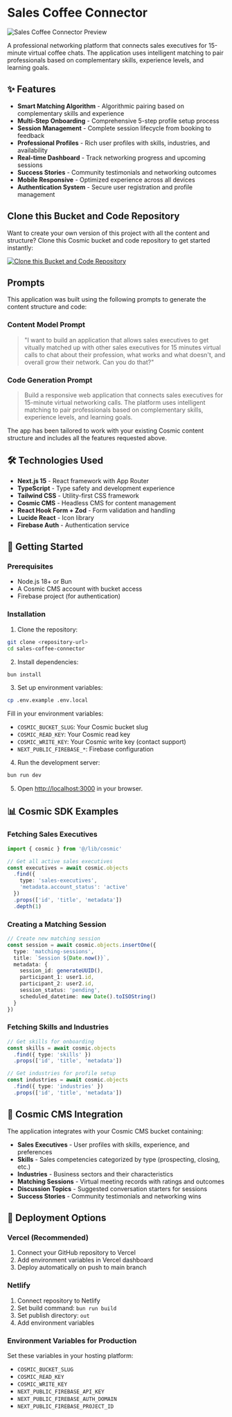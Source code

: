 # Sales Coffee Connector

![Sales Coffee Connector Preview](https://images.unsplash.com/photo-1521737852567-6949f3f9f2b5?w=1200&h=300&fit=crop&auto=format)

A professional networking platform that connects sales executives for 15-minute virtual coffee chats. The application uses intelligent matching to pair professionals based on complementary skills, experience levels, and learning goals.

## ✨ Features

- **Smart Matching Algorithm** - Algorithmic pairing based on complementary skills and experience
- **Multi-Step Onboarding** - Comprehensive 5-step profile setup process
- **Session Management** - Complete session lifecycle from booking to feedback
- **Professional Profiles** - Rich user profiles with skills, industries, and availability
- **Real-time Dashboard** - Track networking progress and upcoming sessions
- **Success Stories** - Community testimonials and networking outcomes
- **Mobile Responsive** - Optimized experience across all devices
- **Authentication System** - Secure user registration and profile management

## Clone this Bucket and Code Repository

Want to create your own version of this project with all the content and structure? Clone this Cosmic bucket and code repository to get started instantly:

[![Clone this Bucket and Code Repository](https://img.shields.io/badge/Clone%20this%20Bucket-29abe2?style=for-the-badge&logo=cosmic&logoColor=white)](https://app.cosmic-staging.com/projects/new?clone_bucket=689e0d4badc4af3c1104d05d&clone_repository=689e132badc4af3c1104d07a)

## Prompts

This application was built using the following prompts to generate the content structure and code:

### Content Model Prompt

> "I want to build an application that allows sales executives to get vitually matched up with other sales executives for 15 minutes virtual calls to chat about their profession, what works and what doesn't, and overall grow their network. Can you do that?"

### Code Generation Prompt

> Build a responsive web application that connects sales executives for 15-minute virtual networking calls. The platform uses intelligent matching to pair professionals based on complementary skills, experience levels, and learning goals.

The app has been tailored to work with your existing Cosmic content structure and includes all the features requested above.

## 🛠️ Technologies Used

- **Next.js 15** - React framework with App Router
- **TypeScript** - Type safety and development experience
- **Tailwind CSS** - Utility-first CSS framework
- **Cosmic CMS** - Headless CMS for content management
- **React Hook Form + Zod** - Form validation and handling
- **Lucide React** - Icon library
- **Firebase Auth** - Authentication service

## 🚀 Getting Started

### Prerequisites

- Node.js 18+ or Bun
- A Cosmic CMS account with bucket access
- Firebase project (for authentication)

### Installation

1. Clone the repository:
```bash
git clone <repository-url>
cd sales-coffee-connector
```

2. Install dependencies:
```bash
bun install
```

3. Set up environment variables:
```bash
cp .env.example .env.local
```

Fill in your environment variables:
- `COSMIC_BUCKET_SLUG`: Your Cosmic bucket slug
- `COSMIC_READ_KEY`: Your Cosmic read key
- `COSMIC_WRITE_KEY`: Your Cosmic write key (contact support)
- `NEXT_PUBLIC_FIREBASE_*`: Firebase configuration

4. Run the development server:
```bash
bun run dev
```

5. Open [http://localhost:3000](http://localhost:3000) in your browser.

## 📊 Cosmic SDK Examples

### Fetching Sales Executives
```typescript
import { cosmic } from '@/lib/cosmic'

// Get all active sales executives
const executives = await cosmic.objects
  .find({
    type: 'sales-executives',
    'metadata.account_status': 'active'
  })
  .props(['id', 'title', 'metadata'])
  .depth(1)
```

### Creating a Matching Session
```typescript
// Create new matching session
const session = await cosmic.objects.insertOne({
  type: 'matching-sessions',
  title: `Session ${Date.now()}`,
  metadata: {
    session_id: generateUUID(),
    participant_1: user1.id,
    participant_2: user2.id,
    session_status: 'pending',
    scheduled_datetime: new Date().toISOString()
  }
})
```

### Fetching Skills and Industries
```typescript
// Get skills for onboarding
const skills = await cosmic.objects
  .find({ type: 'skills' })
  .props(['id', 'title', 'metadata'])

// Get industries for profile setup
const industries = await cosmic.objects
  .find({ type: 'industries' })
  .props(['id', 'title', 'metadata'])
```

## 🎯 Cosmic CMS Integration

The application integrates with your Cosmic CMS bucket containing:

- **Sales Executives** - User profiles with skills, experience, and preferences
- **Skills** - Sales competencies categorized by type (prospecting, closing, etc.)
- **Industries** - Business sectors and their characteristics
- **Matching Sessions** - Virtual meeting records with ratings and outcomes
- **Discussion Topics** - Suggested conversation starters for sessions
- **Success Stories** - Community testimonials and networking wins

## 📱 Deployment Options

### Vercel (Recommended)
1. Connect your GitHub repository to Vercel
2. Add environment variables in Vercel dashboard
3. Deploy automatically on push to main branch

### Netlify
1. Connect repository to Netlify
2. Set build command: `bun run build`
3. Set publish directory: `out`
4. Add environment variables

### Environment Variables for Production
Set these variables in your hosting platform:
- `COSMIC_BUCKET_SLUG`
- `COSMIC_READ_KEY`  
- `COSMIC_WRITE_KEY`
- `NEXT_PUBLIC_FIREBASE_API_KEY`
- `NEXT_PUBLIC_FIREBASE_AUTH_DOMAIN`
- `NEXT_PUBLIC_FIREBASE_PROJECT_ID`

<!-- README_END -->